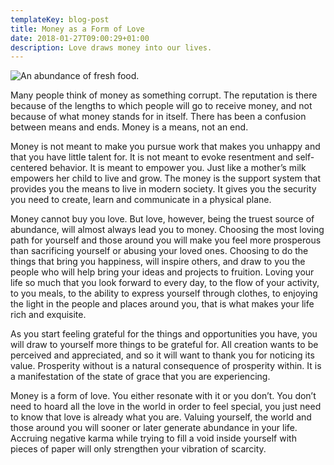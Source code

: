 ```yaml
---
templateKey: blog-post
title: Money as a Form of Love
date: 2018-01-27T09:00:29+01:00
description: Love draws money into our lives.
---
```

![An abundance of fresh food.](/img/abundance.jpeg)

Many people think of money as something corrupt. The reputation is there because of the lengths to which people will go to receive money, and not because of what money stands for in itself. There has been a confusion between means and ends. Money is a means, not an end.

Money is not meant to make you pursue work that makes you unhappy and that you have little talent for. It is not meant to evoke resentment and self-centered behavior. It is meant to empower you. Just like a mother’s milk empowers her child to live and grow. The money is the support system that provides you the means to live in modern society. It gives you the security you need to create, learn and communicate in a physical plane.

Money cannot buy you love. But love, however, being the truest source of abundance, will almost always lead you to money. Choosing the most loving path for yourself and those around you will make you feel more prosperous than sacrificing yourself or abusing your loved ones. Choosing to do the things that bring you happiness, will inspire others, and draw to you the people who will help bring your ideas and projects to fruition. Loving your life so much that you look forward to every day, to the flow of your activity, to you meals, to the ability to express yourself through clothes, to enjoying the light in the people and places around you, that is what makes your life rich and exquisite.

As you start feeling grateful for the things and opportunities you have, you will draw to yourself more things to be grateful for. All creation wants to be perceived and appreciated, and so it will want to thank you for noticing its value. Prosperity without is a natural consequence of prosperity within. It is a manifestation of the state of grace that you are experiencing.

Money is a form of love. You either resonate with it or you don’t. You don’t need to hoard all the love in the world in order to feel special, you just need to know that love is already what you are. Valuing yourself, the world and those around you will sooner or later generate abundance in your life. Accruing negative karma while trying to fill a void inside yourself with pieces of paper will only strengthen your vibration of scarcity.
